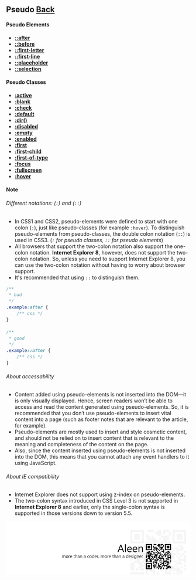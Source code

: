 ## Pseudo [**Back**](./../codrops.md)

#### Pseudo Elements

- [**::after**](./after/after.md)
- [**::before**](./before/before.md)
- [**::first-letter**](./firstletter/firstletter.md)
- [**::first-line**](./firstline/firstline.md)
- [**::placeholder**](./placeholder/placeholder.md)
- [**::selection**](./selection/selection.md)

#### Pseudo Classes

- [**:active**](./active/active.md)
- [**:blank**](./blank/blank.md)
- [**:check**](./check/check.md)
- [**:default**](./default/default.md)
- [**:dir()**](./dir/dir.md)
- [**:disabled**](./disabled/disabled.md)
- [**:empty**](./empty/empty.md)
- [**:enabled**](./enable/enable.md)
- [**:first**](./first/first.md)
- [**:first-child**](./firstchild/firstchild.md)
- [**:first-of-type**](./firstoftype/firstoftype.md)
- [**:focus**](./focus/focus.md)
- [**:fullscreen**](./fullscreen/fullscreen.md)
- [**:hover**](./hover/hover.md)

#### Note

###### Different notations: (`:`) and (`::`)

- In CSS1 and CSS2, pseudo-elements were defined to start with one colon (`:`), just like pseudo-classes (for example `:hover`). To distinguish pseudo-elements from pseudo-classes, the double colon notation (`::`) is used in CSS3. (*`:` for pseudo classes, `::` for pseudo elements*)
- All browsers that support the two-colon notation also support the one-colon notation. **Internet Explorer 8**, however, does not support the two-colon notation. So, unless you need to support Internet Explorer 8, you can use the two-colon notation without having to worry about browser support.
- It's recommended that using `::` to distinguish them.

```css
/**
 * bad
 */
.example:after {
    /** css */
}

/**
 * good
 */
.example::after {
    /** css */
}
```

###### About accessability

- Content added using pseudo-elements is not inserted into the DOM—it is only visually displayed. Hence, screen readers won’t be able to access and read the content generated using pseudo-elements. So, it is recommended that you don’t use pseudo-elements to insert vital content into a page (such as footer notes that are relevant to the article, for example).
- Pseudo-elements are mostly used to insert and style cosmetic content, and should not be relied on to insert content that is relevant to the meaning and completeness of the content on the page.
- Also, since the content inserted using pseudo-elements is not inserted into the DOM, this means that you cannot attach any event handlers to it using JavaScript.

###### About IE compatibility

- Internet Explorer does not support using z-index on pseudo-elements.
- The two-colon syntax introduced in CSS Level 3 is not supported in **Internet Explorer 8** and earlier, only the single-colon syntax is supported in those versions down to version 5.5.

<a href="http://aleen42.github.io/" target="_blank" ><img src="./../../pic/tail.gif"></a>